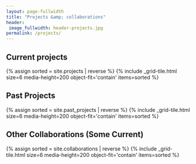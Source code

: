 ```yaml
---
layout: page-fullwidth
title: "Projects &amp; collaborations"
header:
 image_fullwidth: header-projects.jpg
permalink: /projects/
---
```




## Current projects
{% assign sorted = site.projects | reverse %}
{% include _grid-tile.html size=6 media-height=200 object-fit='contain' items=sorted %}

## Past Projects
{% assign sorted = site.past_projects | reverse %}
{% include _grid-tile.html size=6 media-height=200 object-fit='contain' items=sorted %}

## Other Collaborations (Some Current)
{% assign sorted = site.collaborations | reverse %}
{% include _grid-tile.html size=6 media-height=200 object-fit='contain' items=sorted %}
